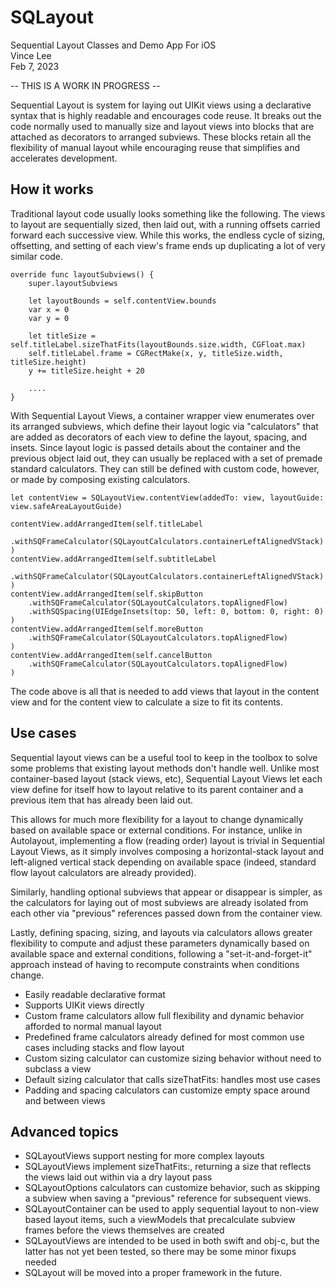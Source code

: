 # SQLayout
Sequential Layout Classes and Demo App For iOS  
Vince Lee  
Feb 7, 2023  

-- THIS IS A WORK IN PROGRESS --

Sequential Layout is system for laying out UIKit views using a declarative syntax that is highly readable and encourages code reuse.  It breaks out the code normally used to manually size and layout views into blocks that are attached as decorators to arranged subviews.  These blocks retain all the flexibility of manual layout while encouraging reuse that simplifies and accelerates development.

## How it works

Traditional layout code usually looks something like the following.  The views to layout are sequentially sized, then laid out, with a running offsets carried forward each successive view.  While this works, the endless cycle of sizing, offsetting, and setting of each view's frame ends up duplicating a lot of very similar code.

    override func layoutSubviews() {
        super.layoutSubviews
    
        let layoutBounds = self.contentView.bounds
        var x = 0
        var y = 0
        
        let titleSize = self.titleLabel.sizeThatFits(layoutBounds.size.width, CGFloat.max)
        self.titleLabel.frame = CGRectMake(x, y, titleSize.width, titleSize.height)
        y += titleSize.height + 20
    
        ....
    }

With Sequential Layout Views, a container wrapper view enumerates over its arranged subviews, which define their layout logic via "calculators" that are added as decorators of each view to define the layout, spacing, and insets.  Since layout logic is passed details about the container and the previous object laid out, they can usually be replaced with a set of premade standard calculators.  They can still be defined with custom code, however, or made by composing existing calculators.

    let contentView = SQLayoutView.contentView(addedTo: view, layoutGuide: view.safeAreaLayoutGuide)
          
    contentView.addArrangedItem(self.titleLabel
        .withSQFrameCalculator(SQLayoutCalculators.containerLeftAlignedVStack)
    )
    contentView.addArrangedItem(self.subtitleLabel
        .withSQFrameCalculator(SQLayoutCalculators.containerLeftAlignedVStack)
    )
    contentView.addArrangedItem(self.skipButton
        .withSQFrameCalculator(SQLayoutCalculators.topAlignedFlow)
        .withSQSpacing(UIEdgeInsets(top: 50, left: 0, bottom: 0, right: 0)
    )
    contentView.addArrangedItem(self.moreButton
        .withSQFrameCalculator(SQLayoutCalculators.topAlignedFlow)
    )
    contentView.addArrangedItem(self.cancelButton
        .withSQFrameCalculator(SQLayoutCalculators.topAlignedFlow)
    )

The code above is all that is needed to add views that layout in the content view and for the content view to calculate a size to fit its contents.


## Use cases

Sequential layout views can be a useful tool to keep in the toolbox to solve some problems that existing layout methods don't handle well.  Unlike most container-based layout (stack views, etc), Sequential Layout Views let each view define for itself how to layout relative to its parent container and a previous item that has already been laid out.  

This allows for much more flexibility for a layout to change dynamically based on available space or external conditions.  For instance, unlike in Autolayout, implementing a flow (reading order) layout is trivial in Sequential Layout Views, as it simply involves composing a horizontal-stack layout and left-aligned vertical stack depending on available space (indeed, standard flow layout calculators are already provided).

Similarly, handling optional subviews that appear or disappear is simpler, as the calculators for laying out of most subviews are already isolated from each other via "previous" references passed down from the container view.

Lastly, defining spacing, sizing, and layouts via calculators allows greater flexibility to compute and adjust these parameters dynamically based on available space and external conditions, following a "set-it-and-forget-it" approach instead of having to recompute constraints when conditions change.

* Easily readable declarative format
* Supports UIKit views directly
* Custom frame calculators allow full flexibility and dynamic behavior afforded to normal manual layout
* Predefined frame calculators already defined for most common use cases including stacks and flow layout
* Custom sizing calculator can customize sizing behavior without need to subclass a view
* Default sizing calculator that calls sizeThatFits: handles most use cases
* Padding and spacing calculators can customize empty space around and between views

## Advanced topics

* SQLayoutViews support nesting for more complex layouts
* SQLayoutViews implement sizeThatFits:, returning a size that reflects the views laid out within via a dry layout pass
* SQLayoutOptions calculators can customize behavior, such as skipping a subview when saving a "previous" reference for subsequent views.
* SQLayoutContainer can be used to apply sequential layout to non-view based layout items, such a viewModels that precalculate subview frames before the views themselves are created
* SQLayoutViews are intended to be used in both swift and obj-c, but the latter has not yet been tested, so there may be some minor fixups needed
* SQLayout will be moved into a proper framework in the future.




